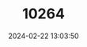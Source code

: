 ---
title: "10264"
category: "Hucho hucho"
draft: false
date: 2024-02-22 13:03:50
languages:
  English: ["Huchen", "Danube salmon"]
---